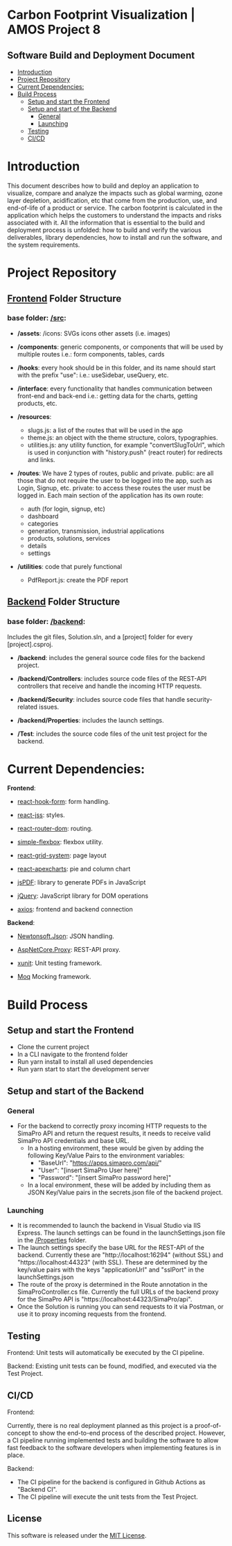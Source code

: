 # Carbon Footprint Visualization | AMOS Project 8
## Software Build and Deployment Document

- [Introduction](#introduction)
- [Project Repository](#project-repository)
- [Current Dependencies:](#current-dependencies-)
- [Build Process](#build-process)
  * [Setup and start the Frontend](#setup-and-start-the-frontend)
  * [Setup and start of the Backend](#setup-and-start-of-the-backend)
    + [General](#general)
    + [Launching](#launching)
  * [Testing](#testing)
  * [CI/CD](#ci-cd)

# Introduction

This document describes how to build and deploy an application to visualize, compare and analyze the impacts such as global warming, ozone layer depletion, acidification, etc that come from the production, use, and end-of-life of a product or service. The carbon footprint is calculated in the application which helps the customers to understand the impacts and risks associated with it.
All the information that is essential to the build and deployment process is unfolded: how to build and verify the various deliverables, library dependencies, how to install and run the software, and the system requirements.


# Project Repository


## [Frontend](/frontend) Folder Structure

### base folder: [/src](/frontend/src):

-   **/assets**:
    /icons: SVGs icons
    other assets (i.e. images)

-   **/components**:
    generic components, or components that will be used by multiple routes
    i.e.: form components, tables, cards

-   **/hooks**:
    every hook should be in this folder, and its name should start with the prefix "use":
    i.e.: useSidebar, useQuery, etc.

-   **/interface**:
    every functionality that handles communication between front-end and back-end
    i.e.: getting data for the charts, getting products, etc.

-   **/resources**:
    -   slugs.js: a list of the routes that will be used in the app
    -   theme.js: an object with the theme structure, colors, typographies.
    -   utilities.js: any utility function, for example "convertSlugToUrl", which is used in conjunction with "history.push" (react router) for redirects and links.

-   **/routes**:
    We have 2 types of routes, public and private.
    public: are all those that do not require the user to be logged into the app, such as Login, Signup, etc.
    private: to access these routes the user must be logged in.
    Each main section of the application has its own route:
    -   auth (for login, signup, etc)
    -   dashboard
    -   categories
    -   generation, transmission, industrial applications
    -   products, solutions, services
    -   details
    -   settings

-   **/utilities**:
    code that purely functional
    - PdfReport.js: create the PDF report

## [Backend](/backend) Folder Structure

### base folder: [/backend](/backend):

Includes the git files, Solution.sln, and a [project] folder for every [project].csproj.

*  **/backend**:
  includes the general source code files for the backend project.

*   **/backend/Controllers**:
  includes source code files of the REST-API controllers that receive and handle the incoming HTTP requests.

*  **/backend/Security**:
  includes source code files that handle security-related issues.

*  **/backend/Properties**:
  includes the launch settings.

*  **/Test**:
  includes the source code files of the unit test project for the backend.

# Current Dependencies:

**Frontend**:

- [react-hook-form](https://www.npmjs.com/package/react-hook-form): form handling.

- [react-jss](https://www.npmjs.com/package/react-jss): styles.

- [react-router-dom](https://www.npmjs.com/package/react-router-dom): routing.

- [simple-flexbox](https://www.npmjs.com/package/simple-flexbox): flexbox utility.

- [react-grid-system](https://www.npmjs.com/package/react-grid-system): page layout

- [react-apexcharts](https://www.npmjs.com/package/react-apexcharts): pie and column chart

- [jsPDF](https://www.npmjs.com/package/jspdf):  library to generate PDFs in JavaScript

- [jQuery](https://www.npmjs.com/package/jquery): JavaScript library for DOM operations

- [axios](https://www.npmjs.com/package/axios): frontend and backend connection

**Backend**:

- [Newtonsoft.Json](https://www.nuget.org/packages/Newtonsoft.Json/): JSON handling.

- [AspNetCore.Proxy](https://www.nuget.org/packages/AspNetCore.Proxy/): REST-API proxy.

- [xunit](https://www.nuget.org/packages/xunit/): Unit testing framework.

- [Moq](https://www.nuget.org/packages/moq/) Mocking framework.


# Build Process
## Setup and start the Frontend
  * Clone the current project
  * In a CLI navigate to the frontend folder
  * Run yarn install to install all used dependencies
  * Run yarn start to start the development server


## Setup and start of the Backend

### General
- For the backend to correctly proxy incoming HTTP requests to the SimaPro API and return the request results, it needs to receive valid SimaPro API credentials and base URL.
	- In a hosting environment, these would be given by adding the following Key/Value Pairs to the environment variables:
		- "BaseUrl": "https://apps.simapro.com/api/"
		- "User": "[insert SimaPro User here]"
		- "Password": "[insert SimaPro password here]"
	- In a local environment, these will be added by including them as JSON Key/Value pairs in the secrets.json file of the backend project.

### Launching
 - It is recommended to launch the backend in Visual Studio via IIS Express. The launch settings can be found in the launchSettings.json file in the [/Properties](/backend/backend/properties) folder.
- The launch settings specify the base URL for the REST-API of the backend. Currently these are "http://localhost:16294" (without SSL) and "https://localhost:44323" (with SSL).
These are determined by the key/value pairs with the keys "applicationUrl" and "sslPort" in the launchSettings.json
- The route of the proxy is determined in the Route annotation in the SimaProController.cs file. Currently the full URLs of the backend proxy for the SimaPro API is "https://localhost:44323/SimaPro/api".
- Once the Solution is running you can send requests to it via Postman, or use it to proxy incoming requests from the frontend. 


## Testing

Frontend: Unit tests will automatically be executed by the CI pipeline.

Backend: Existing unit tests can be found, modified, and executed via the Test Project.

## CI/CD
Frontend:

Currently, there is no real deployment planned as this project is a proof-of-concept to show the end-to-end process of the described project.
However, a CI pipeline running implemented tests and building the software to allow fast feedback to the software developers when implementing features is in place.

Backend:
- The CI pipeline for the backend is configured in Github Actions as "Backend CI".
- The CI pipeline will execute the unit tests from the Test Project.

## License
This software is released under the [MIT License](https://github.com/amosproj/amos-ss2021-carbon-footprint/blob/main/LICENSE).
